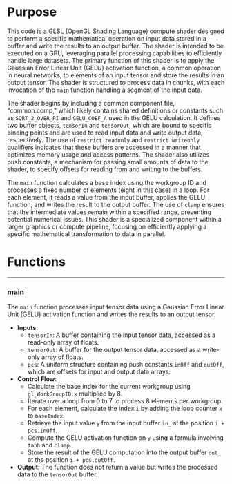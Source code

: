 # Purpose
This code is a GLSL (OpenGL Shading Language) compute shader designed to perform a specific mathematical operation on input data stored in a buffer and write the results to an output buffer. The shader is intended to be executed on a GPU, leveraging parallel processing capabilities to efficiently handle large datasets. The primary function of this shader is to apply the Gaussian Error Linear Unit (GELU) activation function, a common operation in neural networks, to elements of an input tensor and store the results in an output tensor. The shader is structured to process data in chunks, with each invocation of the `main` function handling a segment of the input data.

The shader begins by including a common component file, "common.comp," which likely contains shared definitions or constants such as `SQRT_2_OVER_PI` and `GELU_COEF_A` used in the GELU calculation. It defines two buffer objects, `tensorIn` and `tensorOut`, which are bound to specific binding points and are used to read input data and write output data, respectively. The use of `restrict readonly` and `restrict writeonly` qualifiers indicates that these buffers are accessed in a manner that optimizes memory usage and access patterns. The shader also utilizes push constants, a mechanism for passing small amounts of data to the shader, to specify offsets for reading from and writing to the buffers.

The `main` function calculates a base index using the workgroup ID and processes a fixed number of elements (eight in this case) in a loop. For each element, it reads a value from the input buffer, applies the GELU function, and writes the result to the output buffer. The use of `clamp` ensures that the intermediate values remain within a specified range, preventing potential numerical issues. This shader is a specialized component within a larger graphics or compute pipeline, focusing on efficiently applying a specific mathematical transformation to data in parallel.
# Functions

---
### main
The `main` function processes input tensor data using a Gaussian Error Linear Unit (GELU) activation function and writes the results to an output tensor.
- **Inputs**:
    - `tensorIn`: A buffer containing the input tensor data, accessed as a read-only array of floats.
    - `tensorOut`: A buffer for the output tensor data, accessed as a write-only array of floats.
    - `pcs`: A uniform structure containing push constants `inOff` and `outOff`, which are offsets for input and output data arrays.
- **Control Flow**:
    - Calculate the base index for the current workgroup using `gl_WorkGroupID.x` multiplied by 8.
    - Iterate over a loop from 0 to 7 to process 8 elements per workgroup.
    - For each element, calculate the index `i` by adding the loop counter `x` to `baseIndex`.
    - Retrieve the input value `y` from the input buffer `in_` at the position `i + pcs.inOff`.
    - Compute the GELU activation function on `y` using a formula involving `tanh` and `clamp`.
    - Store the result of the GELU computation into the output buffer `out_` at the position `i + pcs.outOff`.
- **Output**: The function does not return a value but writes the processed data to the `tensorOut` buffer.



